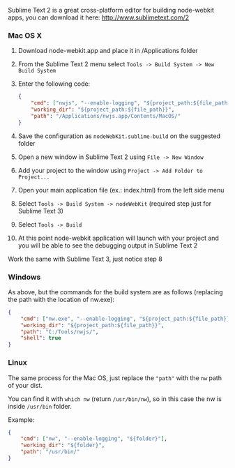 Sublime Text 2 is a great cross-platform editor for building node-webkit apps, you can download it here: http://www.sublimetext.com/2

### Mac OS X

1. Download node-webkit.app and place it in /Applications folder
2. From the Sublime Text 2 menu select `Tools -> Build System -> New Build System`
3. Enter the following code:

    ````json
    {
        "cmd": ["nwjs", "--enable-logging", "${project_path:${file_path}}"],
        "working_dir": "${project_path:${file_path}}",
        "path": "/Applications/nwjs.app/Contents/MacOS/"
    }
    ````

4. Save the configuration as `nodeWebKit.sublime-build` on the suggested folder
5. Open a new window in Sublime Text 2 using `File -> New Window`
6. Add your project to the window using `Project -> Add Folder to Project...`
7. Open your main application file (ex.: index.html) from the left side menu 
8. Select `Tools -> Build System -> nodeWebKit` (required step just for Sublime Text 3)
9. Select `Tools -> Build`
10. At this point node-webkit application will launch with your project and you will be able to see the debugging output in Sublime Text 2

Work the same with Sublime Text 3, just notice step 8

### Windows
As above, but the commands for the build system are as follows (replacing the path with the location of nw.exe):

````json
{
    "cmd": ["nw.exe", "--enable-logging", "${project_path:${file_path}}"],
    "working_dir": "${project_path:${file_path}}",
    "path": "C:/Tools/nwjs/",
    "shell": true
}
````

### Linux
The same process for the Mac OS, just replace the `"path"` with the `nw` path of your dist.

You can find it with `which nw` (return `/usr/bin/nw`), so in this case the nw is inside `/usr/bin` folder.

Example:
````json
{
	"cmd": ["nw", "--enable-logging", "${folder}"],
	"working_dir": "${folder}",
	"path": "/usr/bin/"
}
````